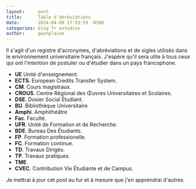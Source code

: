 ```yaml
---
layout:     post
title:      Table d'abréviations
date:       2024-04-09 17:53:59 -0500
categories: blog fr estudios
author:     gwynplaine
---
```


Il s'agit d'un registre d'acronymes, d'abréviations et de sigles utilisés dans 
le environnement universitaire français. J'espère qu'il sera utile à tous ceux 
qui ont l'intention de postuler ou d'étudier dans un pays francophone.


+ **UE** Unité d'enseignement.
+ **ECTS**. European Credits Transfer System.
+ **CM**. Cours magistraux.
+ **CROUS**. Centre Régional des Œuvres Universitaires et Scolaires.
+ **DSE**. Dosier Social Étudiant.
+ **BU**. Bibliothèque Universitaire
+ **Amphi**. Amphithéâtre
+ **Fac**. Faculté.
+ **UFR**. Unité de Formation et de Recherche.
+ **BDE**. Bureau Des Étudiants.
+ **FP**. Formation professionelle.
+ **FC**. Formation continue.
+ **TD**. Travaux Dirigés.
+ **TP**. Travaux pratiques.
+ **TME**. 
+ **CVEC**. Contribution Vie Étudiante et de Campus.

Je mettrai à jour cet _post_ au fur et à mesure que j'en apprendrai d'autres.

